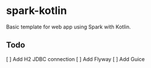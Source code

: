 # spark-kotlin

Basic template for web app using Spark with Kotlin.

## Todo

[ ] Add H2 JDBC connection
[ ] Add Flyway
[ ] Add Guice
